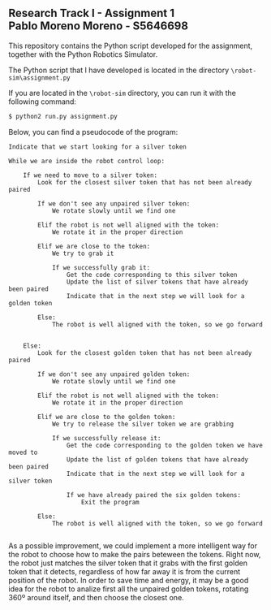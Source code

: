 Research Track I - Assignment 1  
Pablo Moreno Moreno - S5646698 
----------------------


This repository contains the Python script developed for the assignment, together with the Python Robotics Simulator.

The Python script that I have developed is located in the directory `\robot-sim\assignment.py`

If you are located in the `\robot-sim` directory, you can run it with the following command:

```bash
$ python2 run.py assignment.py
```

Below, you can find a pseudocode of the program:

```
Indicate that we start looking for a silver token

While we are inside the robot control loop:

	If we need to move to a silver token:
		Look for the closest silver token that has not been already paired

		If we don't see any unpaired silver token: 
			We rotate slowly until we find one
		
		Elif the robot is not well aligned with the token:
			We rotate it in the proper direction
		
		Elif we are close to the token:
			We try to grab it
			
			If we successfully grab it:
				Get the code corresponding to this silver token
				Update the list of silver tokens that have already been paired
				Indicate that in the next step we will look for a golden token
		
		Else:
			The robot is well aligned with the token, so we go forward
	

	Else:
		Look for the closest golden token that has not been already paired
		
		If we don't see any unpaired golden token:
			We rotate slowly until we find one

		Elif the robot is not well aligned with the token:
			We rotate it in the proper direction
		
		Elif we are close to the golden token:
			We try to release the silver token we are grabbing

			If we successfully release it:
				Get the code corresponding to the golden token we have moved to
				Update the list of golden tokens that have already been paired
				Indicate that in the next step we will look for a silver token
			
				If we have already paired the six golden tokens:
	 				Exit the program

		Else:
			The robot is well aligned with the token, so we go forward
		
```

As a possible improvement, we could implement a more intelligent way for the robot to choose how to make the pairs beteween the tokens. Right now, the robot just matches the silver token that it grabs with the first golden token that it detects, regardless of how far away it is from the current position of the robot. In order to save time and energy, it may be a good idea for the robot to analize first all the unpaired golden tokens, rotating 360º around itself, and then choose the closest one.
